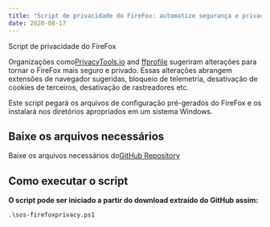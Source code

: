 ```yaml
---
title: "Script de privacidade do FireFox: automatize segurança e privacidade aprimoradas"
date: 2020-08-17
---
```


Script de privacidade do FireFox

Organizações como[PrivacyTools.io](https://www.privacytools.io/browsers/#about_config) and [ffprofile](https://ffprofile.com/) sugeriram alterações para tornar o FireFox mais seguro e privado.
Essas alterações abrangem extensões de navegador sugeridas, bloqueio de telemetria, desativação de cookies de terceiros, desativação de rastreadores etc.

Este script pegará os arquivos de configuração pré-gerados do FireFox e os instalará nos diretórios apropriados em um sistema Windows.

## Baixe os arquivos necessários

Baixe os arquivos necessários do[GitHub Repository](https://github.com/simeononsecurity/FireFox-Privacy-Script)

## Como executar o script

**O script pode ser iniciado a partir do download extraído do GitHub assim:**
```
.\sos-firefoxprivacy.ps1
```